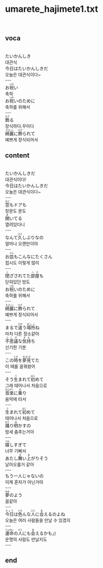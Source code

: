 <h1>umarete_hajimete1.txt</h1><br>
<h2>voca</h2><br>
たいかんしき<br>
대관식<br>
今日はたいかんしきだ<br>
오늘은 대관식이다~<br>
---<br>
お<ruby>祝<rt>いわ</rt></Ruby>い<br>
축하<br>
お<ruby>祝<rt>いわ</rt></Ruby>いのために<br>
축하를 위해서<br>
---<br>
<ruby>飾<rt>かざ</rt></ruby>る<br>
장식하다.꾸미다<br>
<ruby>綺麗<rt>きれい</rt></ruby>に<ruby>飾<rt>かざ</rt></ruby>られて<br>
예쁘게 장식되어서<br>
<h2>content</h2><br>
たいかんしきだ<br>
대관식이다!<br>
今日はたいかんしきだ<br>
오늘은 대관식이다~<br>
---<br>
<ruby>窓<rt>まど</rt></ruby>もドアも<br>
창문도 문도<br>
<ruby>開<rt>あ</rt></ruby>いてる<br>
열려있다니<br>
---<br>
なんて<ruby>久<rt>ひさ</rt></ruby>しぶりなの<br>
얼마나 오랜만이야<br>
---<br>
お<ruby>皿<rt>さら</rt></ruby>もこんなにたくさん<br>
접시도 이렇게 많이<br>
---<br>
<ruby>閉<rt>と</rt></ruby>ざされてた<ruby>部屋<rt>へや</rt></ruby>も<br>
닫혀있던 방도<br>
お<ruby>祝<rt>いわ</rt></Ruby>いのために<br>
축하를 위해서<br>
---<br>
<ruby>綺麗<rt>きれい</rt></ruby>に<ruby>飾<rt>かざ</rt></ruby>られて<br>
예쁘게 장식되어서<br>
---<br>
まるで<ruby>違<rt>ちが</rt></ruby>う<ruby>場所<rt>ばしょ</rt></ruby>ね<br>
마치 다른 장소같아<br>
<ruby>不思議<rt>ふしぎ</rt></ruby>な<ruby>気持<rt>きも</rt></ruby>ち<br>
신기한 기분<br>
---<br>
この<ruby>時<rt>とき</rt></ruby>を<ruby>夢見<rt>ゆめみ</rt></ruby>てた<br>
이 때를 꿈꿔왔어<br>
---<br>
そう<ruby>生<rt>う</rt></ruby>まれて<ruby>初<rt>はじ</rt></ruby>めて<br>
그래 태어나서 처음으로<br>
<ruby>音楽<rt>おんがく</rt></ruby>に<ruby>乗<rt>の</rt></ruby>り<br>
음악에 타서<br>
---<br>
<ruby>生<rt>う</rt></ruby>まれて<ruby>初<rt>はじ</rt></ruby>めて<br>
태어나서 처음으로<br>
<ruby>踊<rt>おど</rt></ruby>り<ruby>明<rt>あ</rt></ruby>かすの<br>
밤새 춤추는거야<br>
---<br>
<ruby>嬉<rt>うれ</rt></ruby>しすぎて<br>
너무 기뻐서<br>
あたし<ruby>舞<rt>ま</rt></ruby>い<ruby>上<rt>あ</rt></ruby>がりそう<br>
날아오를거 같아<br>
---<br>
もう一人じゃないの<br>
이제 혼자가 아닌거야<br>
---<br>
<ruby>夢<rt>ゆめ</rt></ruby>のよう<br>
꿈같아<br>
---<br>
<ruby>今日<rt>きょう</rt></ruby>は<ruby>色<rt>いろ</rt></ruby>んな<ruby>人<rt>ひと</rt></ruby>に<ruby>会<rt>あ</rt></ruby>えるのよね<br>
오늘은 여러 사람들을 만날 수 있겠지<br>
---<br>
<ruby>運命<rt>うんめい</rt></ruby>の<ruby>人<rt>ひと</rt></ruby>にも<ruby>会<rt>あ</rt></ruby>えるかも」)<br>
운명의 사람도 만날지도<br>
---<br>
<h2>end</h2><br>
